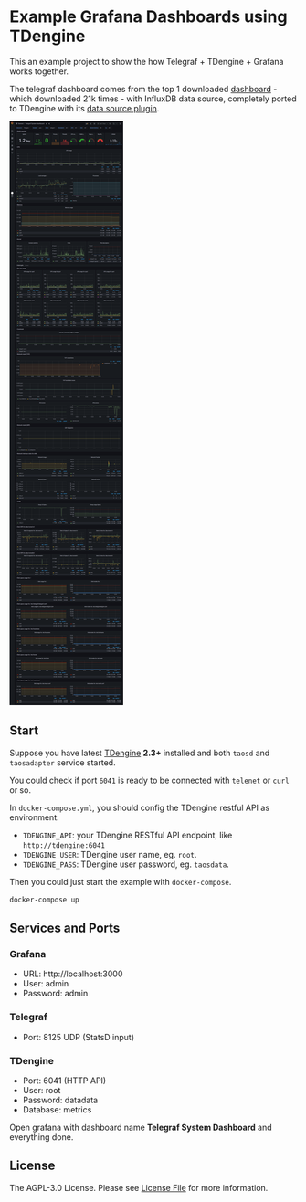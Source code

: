 # Example Grafana Dashboards using TDengine

This an example project to show the how Telegraf + TDengine + Grafana works together.

The telegraf dashboard comes from the top 1 downloaded [dashboard](https://grafana.com/grafana/dashboards/928) - which downloaded 21k times - with InfluxDB data source, completely ported to TDengine with its [data source plugin](https://github.com/taosdata/grafanaplugin).

![Dashboard](assets/telegraf-dashboard-v0.1.0.png)

## Start

Suppose you have latest [TDengine](http://taosdata.com/) **2.3+** installed and both `taosd` and `taosadapter` service started.

You could check if port `6041` is ready to be connected with `telenet` or `curl` or so.

In `docker-compose.yml`, you should config the TDengine restful API as environment:

- `TDENGINE_API`: your TDengine RESTful API endpoint, like `http://tdengine:6041`
- `TDENGINE_USER`: TDengine user name, eg. `root`.
- `TDENGINE_PASS`: TDengine user password, eg. `taosdata`.

Then you could just start the example with `docker-compose`.

```bash
docker-compose up
```

## Services and Ports

### Grafana

- URL: http://localhost:3000
- User: admin
- Password: admin

### Telegraf

- Port: 8125 UDP (StatsD input)

### TDengine

- Port: 6041 (HTTP API)
- User: root
- Password: datadata
- Database: metrics

Open grafana with dashboard name **Telegraf System Dashboard** and everything done.

## License

The AGPL-3.0 License. Please see [License File](LICENSE) for more information.
